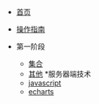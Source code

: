 <!-- docs/_sidebar.md --> 
* [首页](README.md)
* [操作指南](guide) 

* 第一阶段
    * [集合](FirstStage/List/list.md)
    * [其他](FirstStage/other)
*服务器端技术
    * [javascript](02/javascript)
    * [echarts](02/echarts)